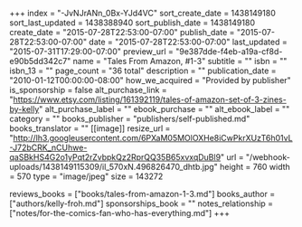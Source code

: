 +++
index = "-JvNJrANn_0Bx-YJd4VC"
sort_create_date = 1438149180
sort_last_updated = 1438388940
sort_publish_date = 1438149180
create_date = "2015-07-28T22:53:00-07:00"
publish_date = "2015-07-28T22:53:00-07:00"
date = "2015-07-28T22:53:00-07:00"
last_updated = "2015-07-31T17:29:00-07:00"
preview_url = "9e387dde-f4eb-a19a-cf8d-e90b5dd342c7"
name = "Tales From Amazon, #1-3"
subtitle = ""
isbn = ""
isbn_13 = ""
page_count = "36 total"
description = ""
publication_date = "2010-01-12T00:00:00-08:00"
how_we_acquired = "Provided by publisher"
is_sponsorship = false
alt_purchase_link = "https://www.etsy.com/listing/161392119/tales-of-amazon-set-of-3-zines-by-kelly"
alt_purchase_label = ""
ebook_purchase = ""
alt_ebook_label = ""
category = ""
books_publisher = "publishers/self-published.md"
books_translator = ""
[[image]]
resize_url = "http://lh3.googleusercontent.com/6PXaM05MOlOXHe8iCwPkrXUzT6h01vL-J72bCRK_nCUhwe-qaSBkHS4G2o1yPqt2rZvbpkQz2RprQQ35B65xvxqDuBl9"
url = "/webhook-uploads/1438149115309/il_570xN.496826470_dhtb.jpg"
height = 760
width = 570
type = "image/jpeg"
size = 143272

reviews_books = ["books/tales-from-amazon-1-3.md"]
books_author = ["authors/kelly-froh.md"]
sponsorships_book = ""
notes_relationship = ["notes/for-the-comics-fan-who-has-everything.md"]
+++
